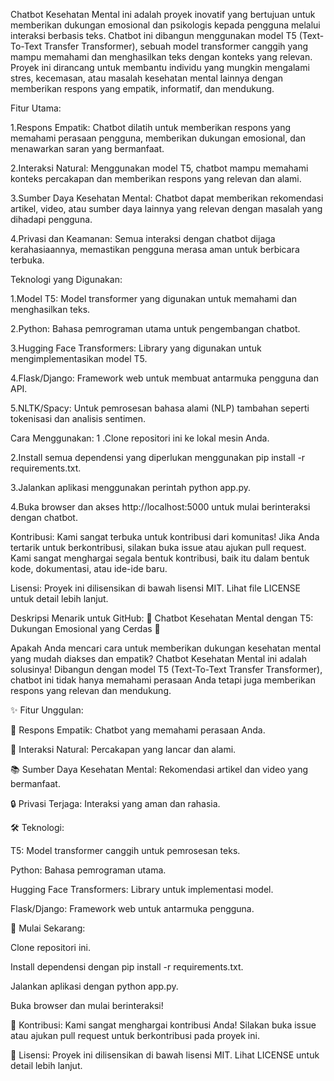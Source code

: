 Chatbot Kesehatan Mental ini adalah proyek inovatif yang bertujuan untuk memberikan dukungan emosional dan psikologis kepada pengguna melalui interaksi berbasis teks. Chatbot ini dibangun menggunakan model T5 (Text-To-Text Transfer Transformer), sebuah model transformer canggih yang mampu memahami dan menghasilkan teks dengan konteks yang relevan. Proyek ini dirancang untuk membantu individu yang mungkin mengalami stres, kecemasan, atau masalah kesehatan mental lainnya dengan memberikan respons yang empatik, informatif, dan mendukung.

Fitur Utama:

1.Respons Empatik: Chatbot dilatih untuk memberikan respons yang memahami perasaan pengguna, memberikan dukungan emosional, dan menawarkan saran yang bermanfaat.

2.Interaksi Natural: Menggunakan model T5, chatbot mampu memahami konteks percakapan dan memberikan respons yang relevan dan alami.

3.Sumber Daya Kesehatan Mental: Chatbot dapat memberikan rekomendasi artikel, video, atau sumber daya lainnya yang relevan dengan masalah yang dihadapi pengguna.

4.Privasi dan Keamanan: Semua interaksi dengan chatbot dijaga kerahasiaannya, memastikan pengguna merasa aman untuk berbicara terbuka.

Teknologi yang Digunakan:

1.Model T5: Model transformer yang digunakan untuk memahami dan menghasilkan teks.

2.Python: Bahasa pemrograman utama untuk pengembangan chatbot.

3.Hugging Face Transformers: Library yang digunakan untuk mengimplementasikan model T5.

4.Flask/Django: Framework web untuk membuat antarmuka pengguna dan API.

5.NLTK/Spacy: Untuk pemrosesan bahasa alami (NLP) tambahan seperti tokenisasi dan analisis sentimen.

Cara Menggunakan:
1 .Clone repositori ini ke lokal mesin Anda.

2.Install semua dependensi yang diperlukan menggunakan pip install -r requirements.txt.

3.Jalankan aplikasi menggunakan perintah python app.py.

4.Buka browser dan akses http://localhost:5000 untuk mulai berinteraksi dengan chatbot.

Kontribusi:
Kami sangat terbuka untuk kontribusi dari komunitas! Jika Anda tertarik untuk berkontribusi, silakan buka issue atau ajukan pull request. Kami sangat menghargai segala bentuk kontribusi, baik itu dalam bentuk kode, dokumentasi, atau ide-ide baru.

Lisensi:
Proyek ini dilisensikan di bawah lisensi MIT. Lihat file LICENSE untuk detail lebih lanjut.

Deskripsi Menarik untuk GitHub:
🌟 Chatbot Kesehatan Mental dengan T5: Dukungan Emosional yang Cerdas 🌟

Apakah Anda mencari cara untuk memberikan dukungan kesehatan mental yang mudah diakses dan empatik? Chatbot Kesehatan Mental ini adalah solusinya! Dibangun dengan model T5 (Text-To-Text Transfer Transformer), chatbot ini tidak hanya memahami perasaan Anda tetapi juga memberikan respons yang relevan dan mendukung.

✨ Fitur Unggulan:

🧠 Respons Empatik: Chatbot yang memahami perasaan Anda.

💬 Interaksi Natural: Percakapan yang lancar dan alami.

📚 Sumber Daya Kesehatan Mental: Rekomendasi artikel dan video yang bermanfaat.

🔒 Privasi Terjaga: Interaksi yang aman dan rahasia.

🛠️ Teknologi:

T5: Model transformer canggih untuk pemrosesan teks.

Python: Bahasa pemrograman utama.

Hugging Face Transformers: Library untuk implementasi model.

Flask/Django: Framework web untuk antarmuka pengguna.

🚀 Mulai Sekarang:

Clone repositori ini.

Install dependensi dengan pip install -r requirements.txt.

Jalankan aplikasi dengan python app.py.

Buka browser dan mulai berinteraksi!

🤝 Kontribusi:
Kami sangat menghargai kontribusi Anda! Silakan buka issue atau ajukan pull request untuk berkontribusi pada proyek ini.

📜 Lisensi:
Proyek ini dilisensikan di bawah lisensi MIT. Lihat LICENSE untuk detail lebih lanjut.
